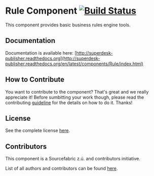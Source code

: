 Rule Component [![Build Status](https://travis-ci.org/SuperdeskWebPublisher/rule.svg?branch=master)](https://travis-ci.org/SuperdeskWebPublisher/rule)
==============

This component provides basic business rules engine tools.

Documentation
-------------

Documentation is available here: [http://superdesk-publisher.readthedocs.org](http://superdesk-publisher.readthedocs.org/en/latest/components/Rule/index.html)

How to Contribute
-------------

You want to contribute to the component? That's great and we really appreciate it! Before sumbitting your work though, please read the contributing [guideline](http://superdesk-publisher.readthedocs.org/en/latest/contributing/index.html) for the details on how to do it. Thanks!

License
-----------

See the complete license [here](LICENSE.md).

Contributors
-------

This component is a Sourcefabric z.ú. and contributors initiative.

List of all authors and contributors can be found [here](AUTHORS.md).

